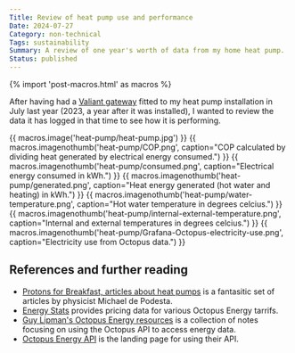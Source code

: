 ```yaml
---
Title: Review of heat pump use and performance
Date: 2024-07-27
Category: non-technical
Tags: sustainability
Summary: A review of one year's worth of data from my home heat pump.
Status: published
---
```


{% import 'post-macros.html' as macros %}

After having had a [Valiant gateway][gateway] fitted to my heat pump
installation in July last year (2023, a year after it was installed), I wanted
to review the data it has logged in that time to see how it is performing.

[gateway]: https://www.vaillant.co.uk/product-systems/smart-controls/myvaillant-connect-internet-gateway

{{ macros.image('heat-pump/heat-pump.jpg') }}
{{ macros.imagenothumb('heat-pump/COP.png',
                       caption="COP calculated by dividing heat generated by electrical energy consumed.") }}
{{ macros.imagenothumb('heat-pump/consumed.png',
                       caption="Electrical energy consumed in kWh.") }}
{{ macros.imagenothumb('heat-pump/generated.png',
                       caption="Heat energy generated (hot water and heating) in kWh.") }}
{{ macros.imagenothumb('heat-pump/water-temperature.png',
                       caption="Hot water temperature in degrees celcius.") }}
{{ macros.imagenothumb('heat-pump/internal-external-temperature.png',
                       caption="Internal and external temperatures in degrees celcius.") }}
{{ macros.imagenothumb('heat-pump/Grafana-Octopus-electricity-use.png',
                       caption="Electricity use from Octopus data.") }}

## References and further reading

- [Protons for Breakfast, articles about heat
  pumps](https://protonsforbreakfast.wordpress.com/heat-pump-articles/) is a
  fantasitic set of articles by physicist Michael de Podesta.
- [Energy Stats](https://energy-stats.uk) provides pricing data for various
  Octopus Energy tarrifs.
- [Guy Lipman's Octopus Energy resources](https://www.guylipman.com/octopus) is
  a collection of notes focusing on using the Octopus API to access energy
  data.
- [Octopus Energy API](https://octopus.energy/blog/agile-smart-home-diy) is the
  landing page for using their API.
